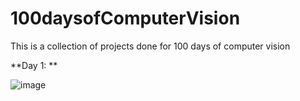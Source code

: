 # 100daysofComputerVision
This is a collection of projects done for 100 days of computer vision

**Day 1: **

![image](https://github.com/RiyaChhikara/100daysofComputerVision/assets/115228191/cc239c07-750f-4d20-ab13-89fe42dc03a4)
